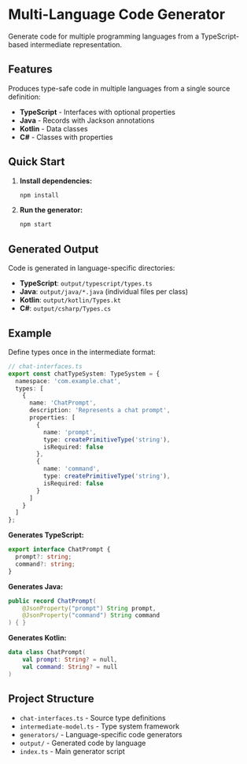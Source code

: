# Multi-Language Code Generator

Generate code for multiple programming languages from a TypeScript-based intermediate representation.

## Features

Produces type-safe code in multiple languages from a single source definition:
- **TypeScript** - Interfaces with optional properties
- **Java** - Records with Jackson annotations  
- **Kotlin** - Data classes
- **C#** - Classes with properties

## Quick Start

1. **Install dependencies:**
   ```bash
   npm install
   ```

2. **Run the generator:**
   ```bash
   npm start
   ```

## Generated Output

Code is generated in language-specific directories:

- **TypeScript**: `output/typescript/types.ts`
- **Java**: `output/java/*.java` (individual files per class)
- **Kotlin**: `output/kotlin/Types.kt`
- **C#**: `output/csharp/Types.cs`

## Example

Define types once in the intermediate format:

```typescript
// chat-interfaces.ts
export const chatTypeSystem: TypeSystem = {
  namespace: 'com.example.chat',
  types: [
    {
      name: 'ChatPrompt',
      description: 'Represents a chat prompt',
      properties: [
        {
          name: 'prompt',
          type: createPrimitiveType('string'),
          isRequired: false
        },
        {
          name: 'command', 
          type: createPrimitiveType('string'),
          isRequired: false
        }
      ]
    }
  ]
};
```

**Generates TypeScript:**
```typescript
export interface ChatPrompt {
  prompt?: string;
  command?: string;
}
```

**Generates Java:**
```java
public record ChatPrompt(
    @JsonProperty("prompt") String prompt,
    @JsonProperty("command") String command
) { }
```

**Generates Kotlin:**
```kotlin
data class ChatPrompt(
    val prompt: String? = null,
    val command: String? = null
)
```

## Project Structure

- `chat-interfaces.ts` - Source type definitions
- `intermediate-model.ts` - Type system framework
- `generators/` - Language-specific code generators
- `output/` - Generated code by language
- `index.ts` - Main generator script